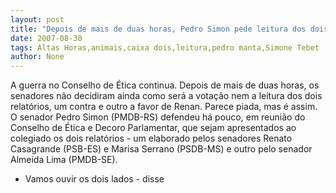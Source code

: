 ```yaml
---
layout: post
title: "Depois de mais de duas horas, Pedro Simon pede leitura dos dois relatórios"
date: 2007-08-30
tags: Altas Horas,animais,caixa dois,leitura,pedro manta,Simone Tebet
author: None
---
```

A guerra no Conselho de &Eacute;tica continua. Depois de mais de duas horas, os senadores n&atilde;o decidiram ainda como ser&aacute; a vota&ccedil;&atilde;o nem a leitura dos dois relat&oacute;rios, um contra e outro a favor de Renan. Parece piada, mas &eacute; assim.
O senador Pedro Simon (PMDB-RS) defendeu h&aacute; pouco, em reuni&atilde;o do Conselho de &Eacute;tica e Decoro Parlamentar, que sejam apresentados ao colegiado os dois relat&oacute;rios - um elaborado pelos senadores Renato Casagrande (PSB-ES) e Marisa Serrano (PSDB-MS) e outro pelo senador Almeida Lima (PMDB-SE).
- Vamos ouvir os dois lados - disse 